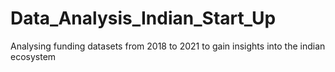 # Data_Analysis_Indian_Start_Up
Analysing funding datasets from 2018 to 2021 to gain insights into the indian ecosystem
